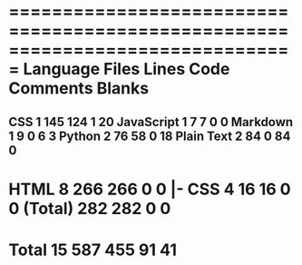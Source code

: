 ===============================================================================
 Language            Files        Lines         Code     Comments       Blanks
===============================================================================
 CSS                     1          145          124            1           20
 JavaScript              1            7            7            0            0
 Markdown                1            9            0            6            3
 Python                  2           76           58            0           18
 Plain Text              2           84            0           84            0
-------------------------------------------------------------------------------
 HTML                    8          266          266            0            0
 |- CSS                  4           16           16            0            0
 (Total)                            282          282            0            0
===============================================================================
 Total                  15          587          455           91           41
===============================================================================
